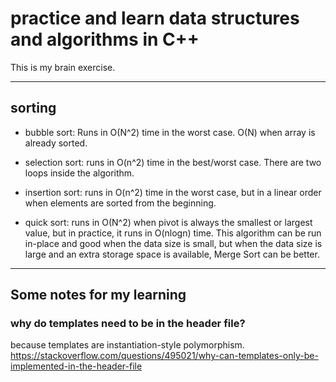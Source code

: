 # practice and learn data structures and algorithms in C++

This is my brain exercise.

---

## sorting

- bubble sort: Runs in O(N^2) time in the worst case. O(N) when array is already sorted.

- selection sort: runs in O(n^2) time in the best/worst case. There are two loops inside the algorithm.

- insertion sort: runs in O(n^2) time in the worst case, but in a linear order when elements are sorted from the beginning.

- quick sort: runs in O(N^2) when pivot is always the smallest or largest value, but in practice, it runs in O(nlogn) time. This algorithm can be run in-place and good when the data size is small, but when the data size is large and an extra storage space is available, Merge Sort can be better.
---

## Some notes for my learning

### why do templates need to be in the header file?
because templates are instantiation-style polymorphism.
https://stackoverflow.com/questions/495021/why-can-templates-only-be-implemented-in-the-header-file
